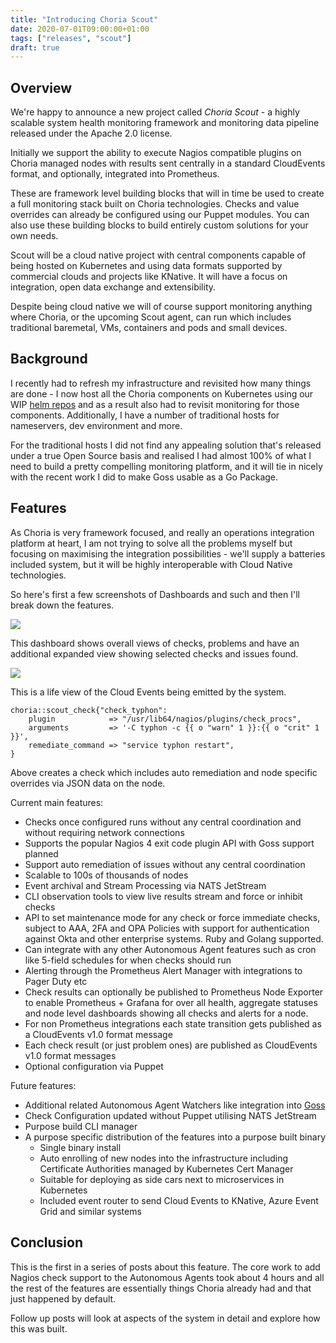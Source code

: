 ```yaml
---
title: "Introducing Choria Scout"
date: 2020-07-01T09:00:00+01:00
tags: ["releases", "scout"]
draft: true
---
```


## Overview

We're happy to announce a new project called *Choria Scout* - a highly scalable system health monitoring framework 
and monitoring data pipeline released under the Apache 2.0 license.

Initially we support the ability to execute Nagios compatible plugins on Choria managed nodes with results sent centrally
in a standard CloudEvents format, and optionally, integrated into Prometheus.

These are framework level building blocks that will in time be used to create a full monitoring stack built on Choria 
technologies. Checks and value overrides can already be configured using our Puppet modules. You can also use these
building blocks to build entirely custom solutions for your own needs.

Scout will be a cloud native project with central components capable of being hosted on Kubernetes and using data formats
supported by commercial clouds and projects like KNative. It will have a focus on integration, open data exchange and
extensibility.

Despite being cloud native we will of course support monitoring anything where Choria, or the upcoming Scout agent, can
run which includes traditional baremetal, VMs, containers and pods and small devices.

## Background

I recently had to refresh my infrastructure and revisited how many things are done - I now host all the Choria 
components on Kubernetes using our WIP [helm repos](https://github.com/choria-io/helm) and as a result also had to 
revisit monitoring for those components. Additionally, I have a number of traditional hosts for nameservers, dev environment
and more.

For the traditional hosts I did not find any appealing solution that's released under a true Open Source basis and realised
I had almost 100% of what I need to build a pretty compelling monitoring platform, and it will tie in nicely with the recent
work I did to make Goss usable as a Go Package.
 
## Features

As Choria is very framework focused, and really an operations integration platform at heart, I am not trying to solve
all the problems myself but focusing on maximising the integration possibilities - we'll supply a batteries included
system, but it will be highly interoperable with Cloud Native technologies. 

So here's first a few screenshots of Dashboards and such and then I'll break down the features.

![](health-overview-small.png)

This dashboard shows overall views of checks, problems and have an additional expanded view showing selected checks
and issues found.

![](machine-watch.png)

This is a life view of the Cloud Events being emitted by the system.

```puppet
choria::scout_check{"check_typhon":
    plugin            => "/usr/lib64/nagios/plugins/check_procs",
    arguments         => '-C typhon -c {{ o "warn" 1 }}:{{ o "crit" 1 }}',
    remediate_command => "service typhon restart",
}
```

Above creates a check which includes auto remediation and node specific overrides via JSON data on the node.

Current main features:

 * Checks once configured runs without any central coordination and without requiring network connections
 * Supports the popular Nagios 4 exit code plugin API with Goss support planned
 * Support auto remediation of issues without any central coordination
 * Scalable to 100s of thousands of nodes
 * Event archival and Stream Processing via NATS JetStream
 * CLI observation tools to view live results stream and force or inhibit checks
 * API to set maintenance mode for any check or force immediate checks, subject to AAA, 2FA and OPA Policies with support 
   for authentication against Okta and other enterprise systems. Ruby and Golang supported.
 * Can integrate with any other Autonomous Agent features such as cron like 5-field schedules for when checks should run
 * Alerting through the Prometheus Alert Manager with integrations to Pager Duty etc
 * Check results can optionally be published to Prometheus Node Exporter to enable Prometheus + Grafana for over all 
   health, aggregate statuses and node level dashboards showing all checks and alerts for a node.
 * For non Prometheus integrations each state transition gets published as a CloudEvents v1.0 format message
 * Each check result (or just problem ones) are published as CloudEvents v1.0 format messages
 * Optional configuration via Puppet
 
Future features:

 * Additional related Autonomous Agent Watchers like integration into [Goss](https://github.com/aelsabbahy/goss)
 * Check Configuration updated without Puppet utilising NATS JetStream
 * Purpose build CLI manager
 * A purpose specific distribution of the features into a purpose built binary
   * Single binary install
   * Auto enrolling of new nodes into the infrastructure including Certificate Authorities managed by 
     Kubernetes Cert Manager
   * Suitable for deploying as side cars next to microservices in Kubernetes
   * Included event router to send Cloud Events to KNative, Azure Event Grid and similar systems

## Conclusion

This is the first in a series of posts about this feature. The core work to add Nagios check support to the Autonomous
Agents took about 4 hours and all the rest of the features are essentially things Choria already had and that just
happened by default.

Follow up posts will look at aspects of the system in detail and explore how this was built.
